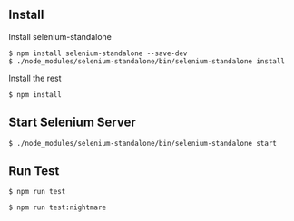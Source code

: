 ##  Install

Install selenium-standalone

```
$ npm install selenium-standalone --save-dev
$ ./node_modules/selenium-standalone/bin/selenium-standalone install
```

Install the rest

```
$ npm install
```


## Start Selenium Server
```
$ ./node_modules/selenium-standalone/bin/selenium-standalone start
```

## Run Test
```
$ npm run test

$ npm run test:nightmare
```